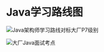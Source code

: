 # Java学习路线图

![Java架构师学习路线对标大厂P7级别](/Users/mbpzy/images/Java%E6%9E%B6%E6%9E%84%E5%B8%88%E5%AD%A6%E4%B9%A0%E8%B7%AF%E7%BA%BF%E5%AF%B9%E6%A0%87%E5%A4%A7%E5%8E%82P7%E7%BA%A7%E5%88%AB.png)

![大厂Java面试考点](/Users/mbpzy/images/%E5%A4%A7%E5%8E%82Java%E9%9D%A2%E8%AF%95%E8%80%83%E7%82%B9.png)
